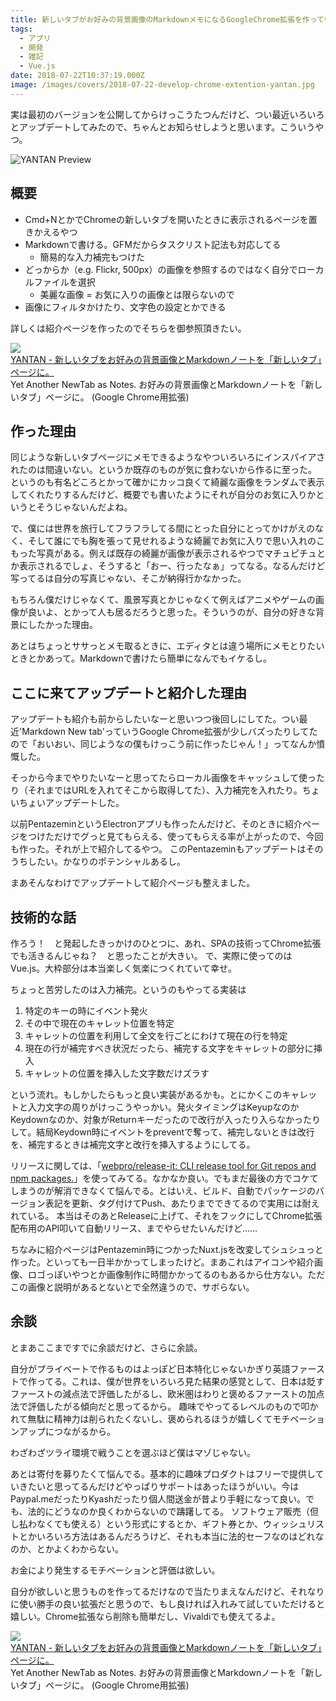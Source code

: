 ```yaml
---
title: 新しいタブがお好みの背景画像のMarkdownメモになるGoogleChrome拡張を作っている
tags:
  - アプリ
  - 開発
  - 雑記
  - Vue.js
date: 2018-07-22T10:37:19.000Z
image: /images/covers/2018-07-22-develop-chrome-extention-yantan.jpg
---
```


実は最初のバージョンを公開してからけっこうたつんだけど、つい最近いろいろとアップデートしてみたので、ちゃんとお知らせしようと思います。こういうやつ。

![YANTAN Preview](https://aquitcd.github.io/yantan/ogp.png)

## 概要
+ Cmd+NとかでChromeの新しいタブを開いたときに表示されるページを置きかえるやつ
+ Markdownで書ける。GFMだからタスクリスト記法も対応してる
  + 簡易的な入力補完もつけた
+ どっからか（e.g. Flickr, 500px）の画像を参照するのではなく自分でローカルファイルを選択
  + 美麗な画像 = お気に入りの画像とは限らないので
+ 画像にフィルタかけたり、文字色の設定とかできる

詳しくは紹介ページを作ったのでそちらを御参照頂きたい。
<div class="linkbox"> <div class="linkbox_image"> <a href="https://aquitcd.github.io/yantan/ja" target="_blank" > <img src="https://aquitcd.github.io/yantan/_nuxt/img/hero.a6ac973.png" style="border: none;" /> </a> </div> <div class="link_info"> <div class="link_title"> <a href="https://aquitcd.github.io/yantan/ja" target="_blank" >YANTAN - 新しいタブをお好みの背景画像とMarkdownノートを「新しいタブ」ページに。</a> </div> <div class="link_description">Yet Another NewTab as Notes.
お好みの背景画像とMarkdownノートを「新しいタブ」ページに。
(Google Chrome用拡張)</div></div></div>

## 作った理由
同じような新しいタブページにメモできるようなやついろいろにインスパイアされたのは間違いない。というか既存のものが気に食わないから作るに至った。
というのも有名どころとかって確かにカッコ良くて綺麗な画像をランダムで表示してくれたりするんだけど、概要でも書いたようにそれが自分のお気に入りかというとそうじゃないんだよね。

で、僕には世界を旅行してフラフラしてる間にとった自分にとってかけがえのなく、そして誰にでも胸を張って見せれるような綺麗でお気に入りで思い入れのこもった写真がある。例えば既存の綺麗が画像が表示されるやつでマチュピチュとか表示されるでしょ、そうすると「おー、行ったなぁ」ってなる。なるんだけど写ってるは自分の写真じゃない、そこが納得行かなかった。

もちろん僕だけじゃなくて、風景写真とかじゃなくて例えばアニメやゲームの画像が良いよ、とかって人も居るだろうと思った。そういうのが、自分の好きな背景にしたかった理由。

あとはちょっとササっとメモ取るときに、エディタとは違う場所にメモとりたいときとかあって。Markdownで書けたら簡単になんでもイケるし。

## ここに来てアップデートと紹介した理由
アップデートも紹介も前からしたいなーと思いつつ後回しにしてた。つい最近'Markdown New tab'っていうGoogle Chrome拡張が少しバズったりしてたので「おいおい、同じようなの僕もけっこう前に作ったじゃん！」ってなんか憤慨した。

そっから今までやりたいなーと思ってたらローカル画像をキャッシュして使ったり（それまではURLを入れてそこから取得してた）、入力補完を入れたり。ちょいちょいアップデートした。

以前PentazeminというElectronアプリも作ったんだけど、そのときに紹介ページをつけただけでグっと見てもらえる、使ってもらえる率が上がったので、今回も作った。それが上で紹介してるやつ。
このPentazeminもアップデートはそのうちしたい。かなりのポテンシャルあるし。

まあそんなわけでアップデートして紹介ページも整えました。

## 技術的な話
作ろう！　と発起したきっかけのひとつに、あれ、SPAの技術ってChrome拡張でも活きるんじゃね？　と思ったことが大きい。
で、実際に使ってのはVue.js。大枠部分は本当楽しく気楽につくれていて幸せ。

ちょっと苦労したのは入力補完。というのもやってる実装は
1. 特定のキーの時にイベント発火
2. その中で現在のキャレット位置を特定
3. キャレットの位置を利用して全文を行ごとにわけて現在の行を特定
4. 現在の行が補完すべき状況だったら、補完する文字をキャレットの部分に挿入
5. キャレットの位置を挿入した文字数だけズラす

という流れ。もしかしたらもっと良い実装があるかも。とにかくこのキャレットと入力文字の周りがけっこうやっかい。発火タイミングはKeyupなのかKeydownなのか、対象がReturnキーだったので改行が入ったり入らなかったりして。結局Keydown時にイベントをpreventで奪って、補完しないときは改行を、補完するときは補完文字と改行を挿入するようにしてる。

リリースに関しては、「[webpro/release\-it: CLI release tool for Git repos and npm packages\.](https://github.com/webpro/release-it)」を使ってみてる。なかなか良い。でもまだ最後の方でコケてしまうのが解消できなくて悩んでる。とはいえ、ビルド、自動でパッケージのバージョン表記を更新、タグ付けてPush、あたりまでできてるので実用には耐えれている。
本当はそのあとReleaseに上げて、それをフックにしてChrome拡張配布用のAPI叩いて自動リリース、までやらせたいんだけど……

ちなみに紹介ページはPentazemin時につかったNuxt.jsを改変してシュシュっと作った。といっても一日半かかってしまったけど。まあこれはアイコンや紹介画像、ロゴっぽいやつとか画像制作に時間かかってるのもあるから仕方ない。ただこの画像と説明があるとないとで全然違うので、サボらない。

## 余談
とまあここまですでに余談だけど、さらに余談。

自分がプライベートで作るものはよっぽど日本特化じゃないかぎり英語ファーストで作ってる。これは、僕が世界をいろいろ見た結果の感覚として、日本は貶すファーストの減点法で評価したがるし、欧米圏はわりと褒めるファーストの加点法で評価したがる傾向だと思ってるから。
趣味でやってるレベルのもので叩かれて無駄に精神力は削られたくないし、褒められるほうが嬉しくてモチベーションアップにつながるから。

わざわざツライ環境で戦うことを選ぶほど僕はマゾじゃない。

あとは寄付を募りたくて悩んでる。基本的に趣味プロダクトはフリーで提供していきたいと思ってるんだけどやっぱりサポートはあったほうがいい。今はPaypal.meだったりKyashだったり個人間送金が昔より手軽になって良い。でも、法的にどうなのか良くわからないので躊躇してる。
ソフトウェア販売（但し払わなくても使える）という形式にするとか、ギフト券とか、ウィッシュリストとかいろいろ方法はあるんだろうけど、それも本当に法的セーフなのはどれなのか、とかよくわからない。

お金により発生するモチベーションと評価は欲しい。

自分が欲しいと思うものを作ってるだけなので当たりまえなんだけど、それなりに使い勝手の良い拡張だと思うので、もし良ければ入れみて試していただけると嬉しい。Chrome拡張なら削除も簡単だし、Vivaldiでも使えてるよ。

<div class="linkbox"> <div class="linkbox_image"> <a href="https://aquitcd.github.io/yantan/ja" target="_blank" > <img src="https://aquitcd.github.io/yantan/_nuxt/img/hero.a6ac973.png" style="border: none;" /> </a> </div> <div class="link_info"> <div class="link_title"> <a href="https://aquitcd.github.io/yantan/ja" target="_blank" >YANTAN - 新しいタブをお好みの背景画像とMarkdownノートを「新しいタブ」ページに。</a> </div> <div class="link_description">Yet Another NewTab as Notes.
お好みの背景画像とMarkdownノートを「新しいタブ」ページに。
(Google Chrome用拡張)</div></div></div>
